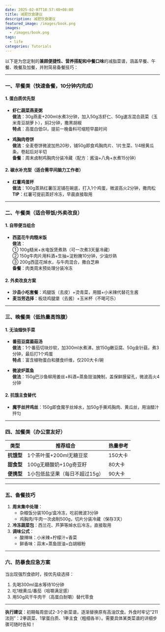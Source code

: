 ```yaml
---
date: 2025-02-07T18:57:48+08:00
title: 减肥饮食建议
description: 减肥饮食建议
featured_image: /images/book.png
images:
  - /images/book.png
tags:
  - life
categories: Tutorials
---
```

以下是为您定制的**兼顾便捷性、营养搭配和中餐口味**的减脂菜谱，涵盖早餐、午餐、晚餐及加餐，并附简易备餐技巧：

---

### **一、早餐类（快速备餐，10分钟内完成）**
#### **1. 蛋白质优先型**
- **虾仁蔬菜燕麦粥**  
  **做法**：30g燕麦+200ml水煮3分钟，加入50g冻虾仁、50g速冻混合蔬菜（玉米青豆胡萝卜），焖2分钟，撒黑胡椒  
  **特点**：高蛋白低GI，提前一晚备料可缩短早晨时间  

- **鸡胸肉卷饼**  
  **做法**：全麦卷饼微波加热20秒，铺50g即食鸡胸肉片、1片生菜、1/4根黄瓜条，卷起后对半切  
  **备餐**：周末卤制鸡胸肉分装冷藏（配方：酱油+八角+水煮15分钟）

#### **2. 碳水补充型**（适合需早间脑力工作者）  
- **红薯鸡蛋杯**  
  **做法**：100g蒸熟红薯压泥铺在碗底，打入1个鸡蛋，微波高火2分钟，撒肉松  
  **TIP**：红薯可提前蒸好冷冻，早晨直接取用  

---

### **二、午餐类（适合带饭/外卖改良）**
#### **1. 自带便当组合**
- **西蓝花牛肉糙米饭**  
  **做法**：  
  ① 100g糙米+水电饭煲煮熟（可一次煮3天量冷藏）  
  ② 150g牛肉片用料酒+生抽+淀粉腌10分钟，少油炒熟  
  ③ 200g西蓝花焯水，与牛肉混合，撒白芝麻  
  **备餐**：肉类周末预处理分装冷冻  

#### **2. 外卖改良方案**  
- **沙县小吃套餐**：鸡腿饭（去皮）+烫青菜，用醋+小米辣代替花生酱  
- **麦当劳选择**：板烧鸡腿堡（去酱）+玉米杯（不喝可乐）  

---

### **三、晚餐类（低热量高饱腹）**
#### **1. 无油烟快手菜**
- **番茄豆腐菌菇汤**  
  **做法**：1个番茄切块炒软，加300ml水煮沸，放150g嫩豆腐、50g金针菇，煮3分钟，最后打1个鸡蛋  
  **特点**：富含植物蛋白和膳食纤维，仅200大卡/碗  

- **微波炉蒸鱼**  
  **做法**：150g巴沙鱼柳用姜丝+料酒+蒸鱼豉油腌制，盖保鲜膜留孔，微波高火4分钟  

#### **2. 抗饿主食替代**  
- **魔芋丝拌鸡丝**：150g即食魔芋丝焯水，加50g手撕鸡胸肉、黄瓜丝，用油醋汁拌匀  

---

### **四、加餐类（办公室友好）**
| 类型      | 推荐组合                     | 热量参考 |
|-----------|------------------------------|----------|
| **抗饿型** | 1个茶叶蛋+200ml无糖豆浆      | 150大卡  |
| **甜食型** | 100g无糖酸奶+10g奇亚籽       | 80大卡   |
| **便携型** | 1小包低盐坚果（每日不超过15g）| 90大卡   |

---

### **五、备餐技巧**
1. **周末集中处理**：  
   - 杂粮饭分装100g/盒冷冻，吃前微波3分钟  
   - 鸡胸肉/牛肉一次卤制500g，切片分装冷藏（保存3天）  
2. **冷冻蔬菜包**：西兰花、芦笋等焯水后冷冻，直接取用  
3. **调味公式**：  
   - 酸辣味：小米辣+柠檬汁+香菜  
   - 鲜香味：蒜末+蒸鱼豉油+白胡椒粉  

---

### **六、防暴食应急方案**
当出现强烈食欲时，按优先级选择：  
1. 先喝300ml温水等待10分钟  
2. 吃1根黄瓜/番茄（咀嚼满足感）  
3. 用50g风干牛肉干（高蛋白耐嚼）替代零食  

---

**执行建议**：初期每周尝试2-3个新菜谱，逐渐替换原有高油饮食。外食时牢记“211法则”：2拳蔬菜、1掌蛋白质、1拳主食（粗细各半）。需要具体某类菜谱的详细步骤可随时告知！